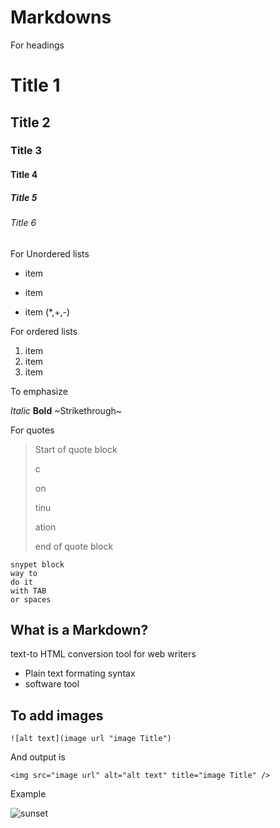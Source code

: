 # Markdowns

For headings

# Title 1
## Title 2
### Title 3
#### Title 4
##### Title 5
###### Title 6

For Unordered lists

* item 
+ item
- item
(*,+,-)

For ordered lists

1. item
2. item
3. item

To emphasize

*Italic*
**Bold**
~Strikethrough~

For quotes

> Start of quote block
> 
> c
> 
> on
> 
> tinu
> 
> ation
> 
> end of quote block

    snypet block
    way to 
    do it 
    with TAB 
    or spaces

## What is a Markdown?

text-to HTML conversion tool for web writers

+ Plain text formating syntax
+ software tool

## To add images 

    ![alt text](image url "image Title")

And output is

    <img src="image url" alt="alt text" title="image Title" />

Example

![sunset](https://images.unsplash.com/photo-1494548162494-384bba4ab999?q=80&w=1480&auto=format&fit=crop&ixlib=rb-4.0.3&ixid=M3wxMjA3fDB8MHxwaG90by1wYWdlfHx8fGVufDB8fHx8fA%3D%3D "Sunset")


